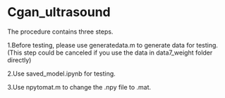 # Cgan_ultrasound
The procedure contains three steps. 

1.Before testing, please use generatedata.m to generate data for testing.(This step could be canceled if you use the data in data7_weight folder directly)

2.Use saved_model.ipynb for testing.

3.Use npytomat.m to change the .npy file to .mat.

